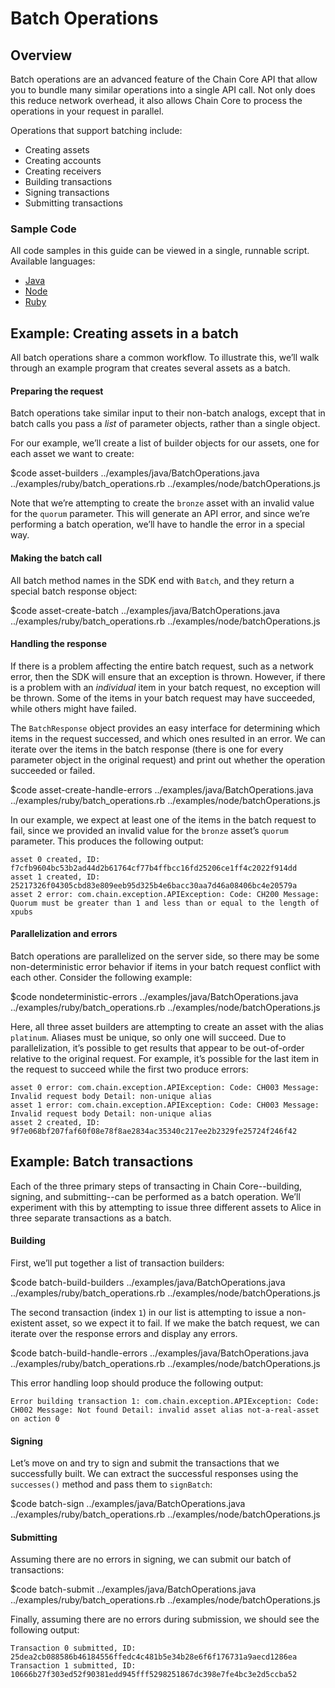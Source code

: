 # Batch Operations

## Overview

Batch operations are an advanced feature of the Chain Core API that allow you to bundle many similar operations into a single API call. Not only does this reduce network overhead, it also allows Chain Core to process the operations in your request in parallel.

Operations that support batching include:

* Creating assets
* Creating accounts
* Creating receivers
* Building transactions
* Signing transactions
* Submitting transactions

### Sample Code

All code samples in this guide can be viewed in a single, runnable script. Available languages:

- [Java](../examples/java/BatchOperations.java)
- [Node](../examples/node/batchOperations.js)
- [Ruby](../examples/ruby/batch_operations.rb)

## Example: Creating assets in a batch

All batch operations share a common workflow. To illustrate this, we’ll walk through an example program that creates several assets as a batch.

#### Preparing the request

Batch operations take similar input to their non-batch analogs, except that in batch calls you pass a _list_ of parameter objects, rather than a single object.

For our example, we’ll create a list of builder objects for our assets, one for each asset we want to create:

$code asset-builders ../examples/java/BatchOperations.java ../examples/ruby/batch_operations.rb ../examples/node/batchOperations.js

Note that we’re attempting to create the `bronze` asset with an invalid value for the `quorum` parameter. This will generate an API error, and since we’re performing a batch operation, we’ll have to handle the error in a special way.

#### Making the batch call

All batch method names in the SDK end with `Batch`, and they return a special batch response object:

$code asset-create-batch ../examples/java/BatchOperations.java ../examples/ruby/batch_operations.rb ../examples/node/batchOperations.js

#### Handling the response

If there is a problem affecting the entire batch request, such as a network error, then the SDK will ensure that an exception is thrown. However, if there is a problem with an _individual_ item in your batch request, no exception will be thrown. Some of the items in your batch request may have succeeded, while others might have failed.

The `BatchResponse` object provides an easy interface for determining which items in the request successed, and which ones resulted in an error. We can iterate over the items in the batch response (there is one for every parameter object in the original request) and print out whether the operation succeeded or failed.

$code asset-create-handle-errors ../examples/java/BatchOperations.java ../examples/ruby/batch_operations.rb ../examples/node/batchOperations.js

In our example, we expect at least one of the items in the batch request to fail, since we provided an invalid value for the `bronze` asset’s `quorum` parameter. This produces the following output:

```
asset 0 created, ID: f7cfb9604bc53b2ad44d2b61764cf77b4ffbcc16fd25206ce1ff4c2022f914dd
asset 1 created, ID: 25217326f04305cbd83e809eeb95d325b4e6bacc30aa7d46a08406bc4e20579a
asset 2 error: com.chain.exception.APIException: Code: CH200 Message: Quorum must be greater than 1 and less than or equal to the length of xpubs
```

#### Parallelization and errors

Batch operations are parallelized on the server side, so there may be some non-deterministic error behavior if items in your batch request conflict with each other. Consider the following example:

$code nondeterministic-errors ../examples/java/BatchOperations.java ../examples/ruby/batch_operations.rb ../examples/node/batchOperations.js

Here, all three asset builders are attempting to create an asset with the alias `platinum`. Aliases must be unique, so only one will succeed. Due to parallelization, it’s possible to get results that appear to be out-of-order relative to the original request. For example, it’s possible for the last item in the request to succeed while the first two produce errors:

```
asset 0 error: com.chain.exception.APIException: Code: CH003 Message: Invalid request body Detail: non-unique alias
asset 1 error: com.chain.exception.APIException: Code: CH003 Message: Invalid request body Detail: non-unique alias
asset 2 created, ID: 9f7e068bf207faf60f08e78f8ae2834ac35340c217ee2b2329fe25724f246f42
```

## Example: Batch transactions

Each of the three primary steps of transacting in Chain Core--building, signing, and submitting--can be performed as a batch operation. We’ll experiment with this by attempting to issue three different assets to Alice in three separate transactions as a batch.

#### Building

First, we’ll put together a list of transaction builders:

$code batch-build-builders ../examples/java/BatchOperations.java ../examples/ruby/batch_operations.rb ../examples/node/batchOperations.js

The second transaction (index `1`) in our list is attempting to issue a non-existent asset, so we expect it to fail. If we make the batch request, we can iterate over the response errors and display any errors.

$code batch-build-handle-errors ../examples/java/BatchOperations.java ../examples/ruby/batch_operations.rb ../examples/node/batchOperations.js

This error handling loop should produce the following output:

```
Error building transaction 1: com.chain.exception.APIException: Code: CH002 Message: Not found Detail: invalid asset alias not-a-real-asset on action 0
```

#### Signing

Let’s move on and try to sign and submit the transactions that we successfully built. We can extract the successful responses using the `successes()` method and pass them to `signBatch`:

$code batch-sign ../examples/java/BatchOperations.java ../examples/ruby/batch_operations.rb ../examples/node/batchOperations.js

#### Submitting

Assuming there are no errors in signing, we can submit our batch of transactions:

$code batch-submit ../examples/java/BatchOperations.java ../examples/ruby/batch_operations.rb ../examples/node/batchOperations.js

Finally, assuming there are no errors during submission, we should see the following output:

```
Transaction 0 submitted, ID: 25dea2cb088586b46184556ffedc4c481b5e34b28e6f6f176731a9aecd1286ea
Transaction 1 submitted, ID: 10666b27f303ed52f90381edd945fff5298251867dc398e7fe4bc3e2d5ccba52
```
